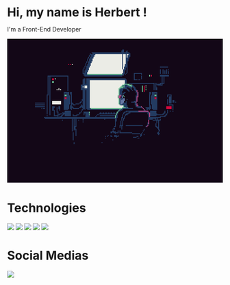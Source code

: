 <div class="containerGlobal">
    <div class="containerTitulo">
      <div>
        <h1 class="titulo" style="margin: 0px;">Hi, my name is Herbert ! </h1>
        <p class="subtitulo">I'm a Front-End Developer</p>
      </div>
    </div>
    <div class="container">
      <img src='./coding.gif' />
      <div class="techs">
        <div class="techsContent">
          <h1 class="titulo">Technologies</h1>
          <div class="techsImg">
            <img src="https://cdn.jsdelivr.net/gh/devicons/devicon@latest/icons/javascript/javascript-original.svg" />
            <img src="https://cdn.jsdelivr.net/gh/devicons/devicon@latest/icons/react/react-original.svg" />
            <img src="https://cdn.jsdelivr.net/gh/devicons/devicon@latest/icons/reactrouter/reactrouter-plain-wordmark.svg" />
            <img src="https://cdn.jsdelivr.net/gh/devicons/devicon@latest/icons/css3/css3-plain.svg" />
            <img src="https://cdn.jsdelivr.net/gh/devicons/devicon@latest/icons/html5/html5-plain.svg" />
          </div>
        </div>
        <div class="techsContent">
          <h1 class="titulo">Social Medias</h1>
          <div class="techsImg">
            <a href="https://www.linkedin.com/in/herbertguarezi/"> <img src="https://cdn.jsdelivr.net/gh/devicons/devicon@latest/icons/linkedin/linkedin-original.svg" /></a>
          </div>
        </div>
      </div>
    </div>
  </div>
